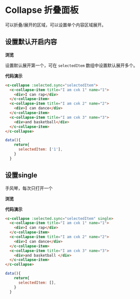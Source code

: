 # Collapse 折叠面板

可以折叠/展开的区域，可以设置单个内容区域展开。

## 设置默认开启内容

**浏览**

设置默认展开第一个，可在 `selectedItem` 数组中设置默认展开多个。

<ClientOnly>
<collapse-demo></collapse-demo>
</ClientOnly>

**代码演示**

```html
<c-collapse :selected.sync="selectedItem">
  <c-collapse-item title="I am cxk 1" name="1">
    <div>I can rap</div>
  </c-collapse-item>
  <c-collapse-item title="I am cxk 2" name="2">
    <div>I can dance</div>
  </c-collapse-item>
  <c-collapse-item title="I am cxk 3" name="3">
    <div>and basketball</div>
  </c-collapse-item>
</c-collapse>
```

```js
data(){
    return{
      selectedItem: ['1'],
    }
  }
```

## 设置single

手风琴，每次只打开一个

**浏览**

<ClientOnly>
<collapse-single-demo></collapse-single-demo>
</ClientOnly>

**代码演示**

```html
<c-collapse :selected.sync="selectedItem" single>
  <c-collapse-item title="I am cxk 1" name="1">
    <div>I can rap</div>
  </c-collapse-item>
  <c-collapse-item title="I am cxk 2" name="2">
    <div>I can dance</div>
  </c-collapse-item>
  <c-collapse-item title="I am cxk 3" name="3">
    <div>and basketball </div>
  </c-collapse-item>
</c-collapse>
```

```js
data(){
    return{
      selectedItem: [],
    }
  }
```